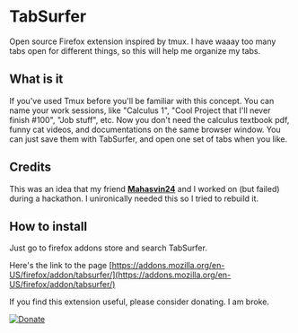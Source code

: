 # TabSurfer

Open source Firefox extension inspired by tmux. I have waaay too many tabs open for different things, so this will help me organize my tabs.

## What is it

If you've used Tmux before you'll be familiar with this concept. You can name your work sessions, like "Calculus 1", "Cool Project that I'll never finish #100", "Job stuff", etc. Now you don't need the calculus textbook pdf, funny cat videos, and documentations on the same browser window. You can just save them with TabSurfer, and open one set of tabs when you like.

## Credits

This was an idea that my friend [**Mahasvin24**](https://github.com/Mahasvin24) and I worked on (but failed) during a hackathon. I unironically needed this so I tried to rebuild it.

## How to install

Just go to firefox addons store and search TabSurfer.

Here's the link to the page
[https://addons.mozilla.org/en-US/firefox/addon/tabsurfer/](https://addons.mozilla.org/en-US/firefox/addon/tabsurfer/)

If you find this extension useful, please consider donating. I am broke.

[![Donate](https://www.buymeacoffee.com/assets/img/custom_images/orange_img.png)](https://www.buymeacoffee.com/5nsou)
